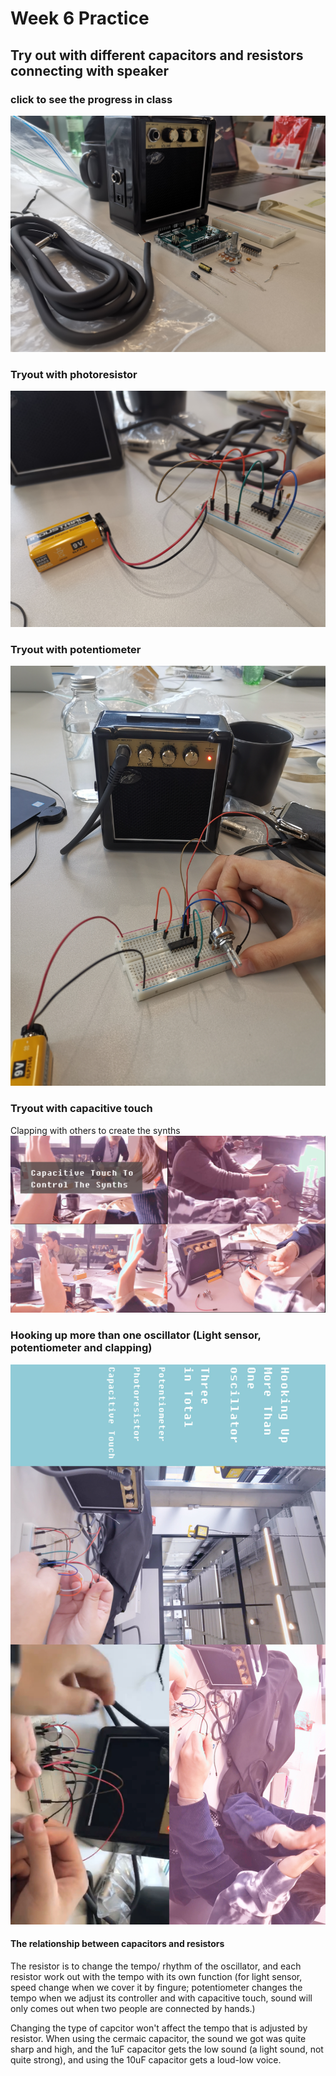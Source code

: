 # Week 6 Practice

## Try out with different capacitors and resistors connecting with speaker

### click to see the progress in class
[![elements to work with](https://github.com/muziFiona/Uni-Response/blob/master/Advanced-Physical-Computing/Week_6/media/IMG_20191104_121217.jpg)](https://youtu.be/dBKfn-G3Dkg)

### Tryout with photoresistor
[![try with photoresistor](https://github.com/muziFiona/Uni-Response/blob/master/Advanced-Physical-Computing/Week_6/media/IMG_20191104_132344.jpg)](https://youtu.be/SyJR5VTA4JY)

### Tryout with potentiometer
[![try with potentiometer](https://github.com/muziFiona/Uni-Response/blob/master/Advanced-Physical-Computing/Week_6/media/IMG_20191104_130032.jpg)](https://youtu.be/rNxWnOM6FCM)

### Tryout with capacitive touch

Clapping with others to create the synths
[![try with capacitive touch](https://github.com/muziFiona/Uni-Response/blob/master/Advanced-Physical-Computing/Week_6/media/Tryout_Capacitive_01.jpg)](https://youtu.be/qWMBcPY9o_c)

### Hooking up more than one oscillator (Light sensor, potentiometer and clapping)
[![try with photoresistor](https://github.com/muziFiona/Uni-Response/blob/master/Advanced-Physical-Computing/Week_6/media/Tryout_more_than_one.jpg)](https://youtu.be/HLC1j_R6Xlo)



#### The relationship between capacitors and resistors

The resistor is to change the tempo/ rhythm of the oscillator, and each resistor work out with the tempo with its own function (for light sensor, speed change when we cover it by fingure; potentiometer changes the tempo when we adjust its controller and with capacitive touch, sound will only comes out when two people are connected by hands.) 

Changing the type of capcitor won't affect the tempo that is adjusted by resistor.
When using the cermaic capacitor, the sound we got was quite sharp and high, and the 1uF capacitor gets the low sound (a light sound, not quite strong), and using the 10uF capacitor gets a loud-low voice. 
